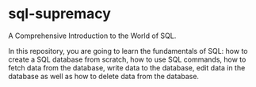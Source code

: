 # sql-supremacy
A Comprehensive Introduction to the World of SQL.

In this repository, you are going to learn the fundamentals of SQL: how to create a SQL database from scratch, how to use SQL commands, how to fetch data from the database, write data to the database, edit data in the database as well as how to delete data from the database.
